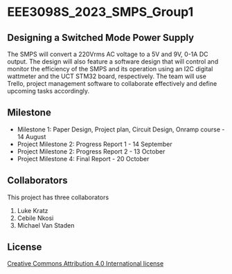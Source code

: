 # EEE3098S_2023_SMPS_Group1

## Designing a Switched Mode Power Supply

The SMPS will convert a 220Vrms AC voltage to a 5V and 9V, 0-1A DC output. The design will also feature a software design that will control and monitor the efficiency of the SMPS and its operation using an I2C digital wattmeter and the UCT STM32 board, respectively. The team will use Trello, project management software to collaborate effectively and define upcoming tasks accordingly.

## Milestone
+ Milestone 1: Paper Design, Project plan, Circuit Design, Onramp course       -   14 August
+ Project Milestone 2: Progress Report 1                                       -   14 September
+ Project Milestone 2: Progress Report 2                                       -   13 October
+ Project Milestone 4: Final Report                                            -   20 October



## Collaborators
This project has three collaborators
1. Luke Kratz
1. Cebile Nkosi
1. Michael Van Staden

## License
[Creative Commons Attribution 4.0 International license](https://choosealicense.com/licenses/cc-by-4.0/)
